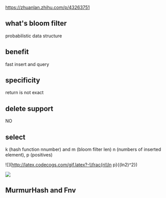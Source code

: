 https://zhuanlan.zhihu.com/p/43263751

## what's bloom filter
probabilistic data structure

## benefit
fast insert and query

## specificity
return is not exact

## delete support
NO

## select
k (hash function nnumber) and m (bloom filter len) n (numbers of inserted element), p (positives)

![](http://latex.codecogs.com/gif.latex?-\\frac{n\\ln p}{(ln2)^2})

![](http://latex.codecogs.com/gif.latex?\\frac{1}{1+sin(x)})

## MurmurHash and Fnv 
